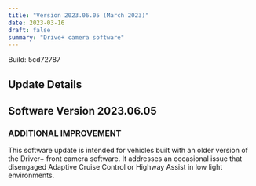 ```yaml
---
title: "Version 2023.06.05 (March 2023)"
date: 2023-03-16
draft: false
summary: "Drive+ camera software"
---
```

Build: 5cd72787

## Update Details

## Software Version 2023.06.05

### ADDITIONAL IMPROVEMENT
This software update is intended for vehicles built with an older version of the Driver+ front camera software. It addresses an occasional issue that disengaged Adaptive Cruise Control or Highway Assist in low light environments.